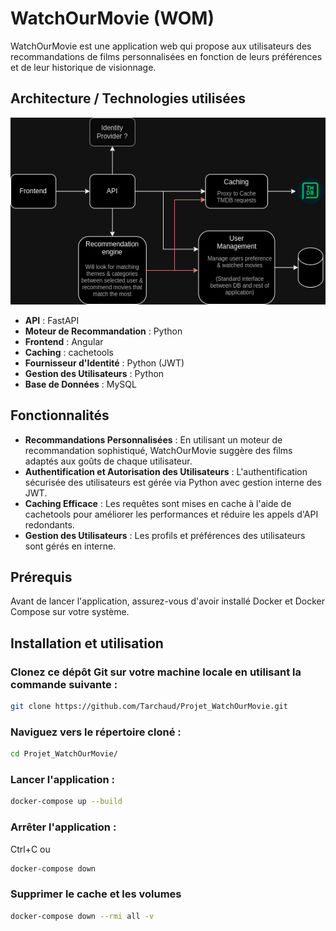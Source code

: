 # WatchOurMovie (WOM)

WatchOurMovie est une application web qui propose aux utilisateurs des recommandations de films personnalisées en fonction de leurs préférences et de leur historique de visionnage.

## Architecture / Technologies utilisées

![asset/architecture.png](asset/architecture.png)

* **API** : FastAPI
* **Moteur de Recommandation** : Python
* **Frontend** : Angular
* **Caching** : cachetools
* **Fournisseur d'Identité** : Python (JWT)
* **Gestion des Utilisateurs** : Python
* **Base de Données** : MySQL

## Fonctionnalités

* **Recommandations Personnalisées** : En utilisant un moteur de recommandation sophistiqué, WatchOurMovie suggère des films adaptés aux goûts de chaque utilisateur.
* **Authentification et Autorisation des Utilisateurs** : L'authentification sécurisée des utilisateurs est gérée via Python avec gestion interne des JWT.
* **Caching Efficace** : Les requêtes sont mises en cache à l'aide de cachetools pour améliorer les performances et réduire les appels d'API redondants.
* **Gestion des Utilisateurs** : Les profils et préférences des utilisateurs sont gérés en interne.

## Prérequis
Avant de lancer l'application, assurez-vous d'avoir installé Docker et Docker Compose sur votre système.

## Installation et utilisation

### Clonez ce dépôt Git sur votre machine locale en utilisant la commande suivante :
```bash
git clone https://github.com/Tarchaud/Projet_WatchOurMovie.git
```

### Naviguez vers le répertoire cloné :
```bash
cd Projet_WatchOurMovie/
```

### Lancer l'application :
```bash
docker-compose up --build
```

### Arrêter l'application :
Ctrl+C ou 
```bash
docker-compose down
```

### Supprimer le cache et les volumes
```bash
docker-compose down --rmi all -v
```
